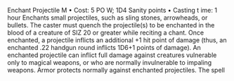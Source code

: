 Enchant Projectile M
• Cost: 5 PO W; 1D4 Sanity points
• Casting t
ime: 1 hour
Enchants small projectiles, such as sling stones, arrowheads, 
or bullets. The caster must quench the projectile(s) to be enchanted in the blood of a creature of SIZ 20 or greater 
while reciting a chant. Once enchanted, a projectile inflicts 
an additional +1 hit point of damage (thus, an enchanted 
.22 handgun round inflicts 1D6+1 points of damage). 
An enchanted projectile can inflict full damage against 
creatures vulnerable only to magical weapons, or who 
are normally invulnerable to impaling weapons. Armor 
protects normally against enchanted projectiles. The spell 
